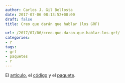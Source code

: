 ```yaml
---
author: Carlos J. Gil Bellosta
date: 2017-07-06 08:13:52+00:00
draft: false
title: Creo que darán que hablar (los GRF)

url: /2017/07/06/creo-que-daran-que-hablar-los-grf/
categories:
- r
tags:
- grf
- paquetes
- r
---
```


El [artículo](https://arxiv.org/abs/1610.01271), el [código](https://github.com/swager/grf) y el [paquete](https://cran.r-project.org/web/packages/grf/index.html).
